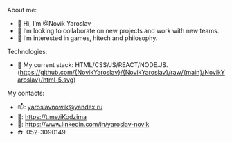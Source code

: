 About me:
- 👋 Hi, I’m @Novik Yaroslav
- 💞️ I’m looking to collaborate on new projects and work with new teams.
- 👀 I’m interested in games, hitech and philosophy.

Technologies:
- 🌱 My current stack: HTML/CSS/JS/REACT/NODE.JS.
(https://github.com/{NovikYaroslav}/{NovikYaroslav}/raw/{main}/NovikYaroslav}/html-5.svg)

My contacts: 
-  :mailbox:: yaroslavnowik@yandex.ru
-  :calling:: https://t.me/iKodzima
-  :pencil:: https://www.linkedin.com/in/yaroslav-novik
-  :telephone:: 052-3090149

<!---
NovikYaroslav/NovikYaroslav is a ✨ special ✨ repository because its `README.md` (this file) appears on your GitHub profile.
You can click the Preview link to take a look at your changes.
--->
